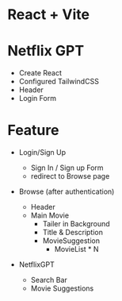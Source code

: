 # React + Vite
# Netflix GPT

- Create React 
- Configured TailwindCSS
- Header
- Login Form


# Feature
- Login/Sign Up
    - Sign In / Sign up Form
    - redirect to Browse page
- Browse (after authentication)
    - Header
    - Main Movie
        - Tailer in Background
        - Title & Description
        - MovieSuggestion
            - MovieList * N

- NetflixGPT 
    - Search Bar
    - Movie Suggestions
